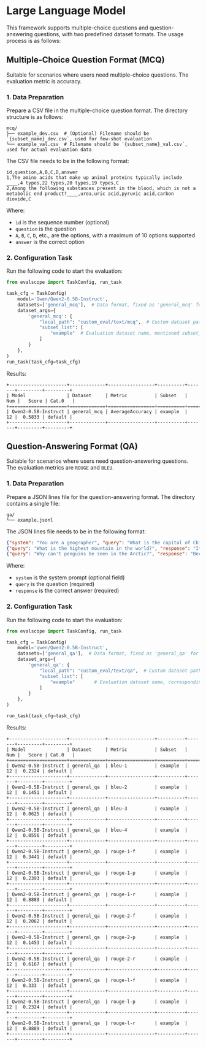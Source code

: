 # Large Language Model

This framework supports multiple-choice questions and question-answering questions, with two predefined dataset formats. The usage process is as follows:

## Multiple-Choice Question Format (MCQ)
Suitable for scenarios where users need multiple-choice questions. The evaluation metric is accuracy.

### 1. Data Preparation
Prepare a CSV file in the multiple-choice question format. The directory structure is as follows:

```text
mcq/
├── example_dev.csv  # (Optional) Filename should be `{subset_name}_dev.csv`, used for few-shot evaluation
└── example_val.csv  # Filename should be `{subset_name}_val.csv`, used for actual evaluation data
```

The CSV file needs to be in the following format:

```text
id,question,A,B,C,D,answer
1,The amino acids that make up animal proteins typically include ____,4 types,22 types,20 types,19 types,C
2,Among the following substances present in the blood, which is not a metabolic end product?____,urea,uric acid,pyruvic acid,carbon dioxide,C
```
Where:
- `id` is the sequence number (optional)
- `question` is the question
- `A`, `B`, `C`, `D`, etc., are the options, with a maximum of 10 options supported
- `answer` is the correct option

### 2. Configuration Task

Run the following code to start the evaluation:
```python
from evalscope import TaskConfig, run_task

task_cfg = TaskConfig(
    model='Qwen/Qwen2-0.5B-Instruct',
    datasets=['general_mcq'],  # Data format, fixed as 'general_mcq' for multiple-choice format
    dataset_args={
        'general_mcq': {
            "local_path": "custom_eval/text/mcq",  # Custom dataset path
            "subset_list": [
                "example"  # Evaluation dataset name, mentioned subset_name
            ]
        }
    },
)
run_task(task_cfg=task_cfg)
```

Results:
```text
+---------------------+-------------+-----------------+----------+-------+---------+---------+
| Model               | Dataset     | Metric          | Subset   |   Num |   Score | Cat.0   |
+=====================+=============+=================+==========+=======+=========+=========+
| Qwen2-0.5B-Instruct | general_mcq | AverageAccuracy | example  |    12 |  0.5833 | default |
+---------------------+-------------+-----------------+----------+-------+---------+---------+
```

## Question-Answering Format (QA)
Suitable for scenarios where users need question-answering questions. The evaluation metrics are `ROUGE` and `BLEU`.

### 1. Data Preparation
Prepare a JSON lines file for the question-answering format. The directory contains a single file:

```text
qa/
└── example.jsonl
```

The JSON lines file needs to be in the following format:

```json
{"system": "You are a geographer", "query": "What is the capital of China?", "response": "The capital of China is Beijing"}
{"query": "What is the highest mountain in the world?", "response": "It's Mount Everest"}
{"query": "Why can't penguins be seen in the Arctic?", "response": "Because penguins mostly live in Antarctica"}
```

Where:
- `system` is the system prompt (optional field)
- `query` is the question (required)
- `response` is the correct answer (required)

### 2. Configuration Task

Run the following code to start the evaluation:
```python
from evalscope import TaskConfig, run_task

task_cfg = TaskConfig(
    model='qwen/Qwen2-0.5B-Instruct',
    datasets=['general_qa'],  # Data format, fixed as 'general_qa' for question-answering format
    dataset_args={
        'general_qa': {
            "local_path": "custom_eval/text/qa",  # Custom dataset path
            "subset_list": [
                "example"       # Evaluation dataset name, corresponding to * in the above *.jsonl
            ]
        }
    },
)

run_task(task_cfg=task_cfg)
```

Results:
```text
+---------------------+-------------+-----------------+----------+-------+---------+---------+
| Model               | Dataset     | Metric          | Subset   |   Num |   Score | Cat.0   |
+=====================+=============+=================+==========+=======+=========+=========+
| Qwen2-0.5B-Instruct | general_qa  | bleu-1          | example  |    12 |  0.2324 | default |
+---------------------+-------------+-----------------+----------+-------+---------+---------+
| Qwen2-0.5B-Instruct | general_qa  | bleu-2          | example  |    12 |  0.1451 | default |
+---------------------+-------------+-----------------+----------+-------+---------+---------+
| Qwen2-0.5B-Instruct | general_qa  | bleu-3          | example  |    12 |  0.0625 | default |
+---------------------+-------------+-----------------+----------+-------+---------+---------+
| Qwen2-0.5B-Instruct | general_qa  | bleu-4          | example  |    12 |  0.0556 | default |
+---------------------+-------------+-----------------+----------+-------+---------+---------+
| Qwen2-0.5B-Instruct | general_qa  | rouge-1-f       | example  |    12 |  0.3441 | default |
+---------------------+-------------+-----------------+----------+-------+---------+---------+
| Qwen2-0.5B-Instruct | general_qa  | rouge-1-p       | example  |    12 |  0.2393 | default |
+---------------------+-------------+-----------------+----------+-------+---------+---------+
| Qwen2-0.5B-Instruct | general_qa  | rouge-1-r       | example  |    12 |  0.8889 | default |
+---------------------+-------------+-----------------+----------+-------+---------+---------+
| Qwen2-0.5B-Instruct | general_qa  | rouge-2-f       | example  |    12 |  0.2062 | default |
+---------------------+-------------+-----------------+----------+-------+---------+---------+
| Qwen2-0.5B-Instruct | general_qa  | rouge-2-p       | example  |    12 |  0.1453 | default |
+---------------------+-------------+-----------------+----------+-------+---------+---------+
| Qwen2-0.5B-Instruct | general_qa  | rouge-2-r       | example  |    12 |  0.6167 | default |
+---------------------+-------------+-----------------+----------+-------+---------+---------+
| Qwen2-0.5B-Instruct | general_qa  | rouge-l-f       | example  |    12 |  0.333  | default |
+---------------------+-------------+-----------------+----------+-------+---------+---------+
| Qwen2-0.5B-Instruct | general_qa  | rouge-l-p       | example  |    12 |  0.2324 | default |
+---------------------+-------------+-----------------+----------+-------+---------+---------+
| Qwen2-0.5B-Instruct | general_qa  | rouge-l-r       | example  |    12 |  0.8889 | default |
+---------------------+-------------+-----------------+----------+-------+---------+---------+ 
```